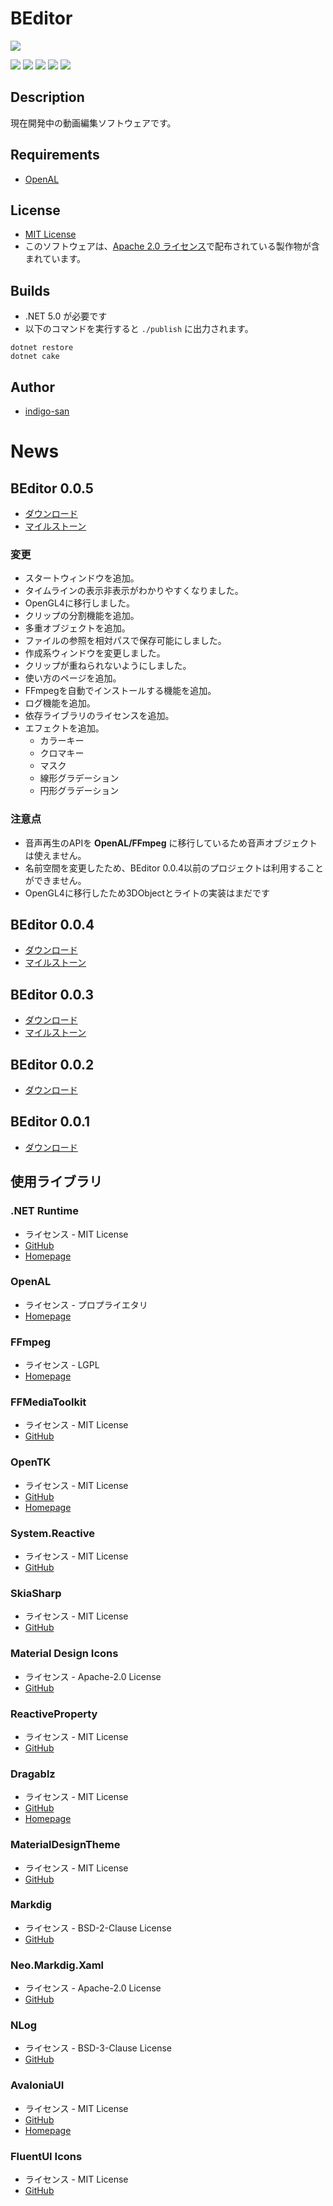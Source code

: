 # BEditor

![](https://raw.githubusercontent.com/b-editor/BEditor/main/docs/imgs/header.png)

![](https://img.shields.io/github/issues/b-editor/BEditor)
![](https://img.shields.io/github/forks/b-editor/BEditor)
![](https://img.shields.io/github/stars/b-editor/BEditor)
![](https://img.shields.io/github/license/b-editor/BEditor)
![](https://github.com/b-editor/BEditor/workflows/Debug%20Build%20&%20Test/badge.svg)

## Description
現在開発中の動画編集ソフトウェアです。

## Requirements
* [OpenAL](https://www.openal.org/)

## License

* [MIT License](https://github.com/b-editor/BEditor/blob/main/LICENSE)
* このソフトウェアは、[Apache 2.0 ライセンス](http://www.apache.org/licenses/LICENSE-2.0)で配布されている製作物が含まれています。

## Builds

* .NET 5.0 が必要です
* 以下のコマンドを実行すると `./publish` に出力されます。
```
dotnet restore
dotnet cake
```

## Author

* [indigo-san](https://github.com/indigo-san)

# News

## BEditor 0.0.5

* [ダウンロード](https://github.com/b-editor/BEditor/releases/tag/v0.0.5-alpha)
* [マイルストーン](https://github.com/b-editor/BEditor/milestone/2)


### 変更
* スタートウィンドウを追加。
* タイムラインの表示非表示がわかりやすくなりました。
* OpenGL4に移行しました。
* クリップの分割機能を追加。
* 多重オブジェクトを追加。
* ファイルの参照を相対パスで保存可能にしました。
* 作成系ウィンドウを変更しました。
* クリップが重ねられないようにしました。
* 使い方のページを追加。
* FFmpegを自動でインストールする機能を追加。
* ログ機能を追加。
* 依存ライブラリのライセンスを追加。
* エフェクトを追加。
    * カラーキー
    * クロマキー
    * マスク
    * 線形グラデーション
    * 円形グラデーション

### 注意点
* 音声再生のAPIを __OpenAL/FFmpeg__ に移行しているため音声オブジェクトは使えません。
* 名前空間を変更したため、BEditor 0.0.4以前のプロジェクトは利用することができません。
* OpenGL4に移行したため3DObjectとライトの実装はまだです

## BEditor 0.0.4

* [ダウンロード](https://github.com/b-editor/BEditor/releases/tag/v0.0.4-alpha)
* [マイルストーン](https://github.com/b-editor/BEditor/milestone/3)

## BEditor 0.0.3

* [ダウンロード](https://github.com/b-editor/BEditor/releases/tag/v0.0.3-alpha)
* [マイルストーン](https://github.com/b-editor/BEditor/milestone/1)

## BEditor 0.0.2

* [ダウンロード](https://drive.google.com/file/d/15BZabYO3jz_bGCnBT3IyMnxiJWHLAb-o/view?usp=sharing)

## BEditor 0.0.1

* [ダウンロード](https://drive.google.com/file/d/19w8gj_la7JAaCQjlEVldbbpos9xyMjrL/view?usp=sharing)

## 使用ライブラリ

### .NET Runtime
* ライセンス - MIT License
* [GitHub](https://github.com/dotnet/runtime)
* [Homepage](https://dotnet.microsoft.com)

### OpenAL
* ライセンス - プロプライエタリ
* [Homepage](https://www.openal.org/)

### FFmpeg
* ライセンス - LGPL
* [Homepage](https://ffmpeg.org)

### FFMediaToolkit
* ライセンス - MIT License
* [GitHub](https://github.com/radek-k/FFMediaToolkit)

### OpenTK
* ライセンス - MIT License
* [GitHub](https://github.com/opentk/opentk)
* [Homepage](https://opentk.net)

### System.Reactive
* ライセンス - MIT License
* [GitHub](https://github.com/dotnet/reactive)

### SkiaSharp
* ライセンス - MIT License
* [GitHub](https://github.com/mono/SkiaSharp)

### Material Design Icons
* ライセンス - Apache-2.0 License
* [GitHub](https://github.com/google/material-design-icons)

### ReactiveProperty
* ライセンス - MIT License
* [GitHub](https://github.com/runceel/ReactiveProperty)

### Dragablz
* ライセンス - MIT License
* [GitHub](https://github.com/ButchersBoy/Dragablz)
* [Homepage](https://dragablz.net/)

### MaterialDesignTheme
* ライセンス - MIT License
* [GitHub](https://github.com/MaterialDesignInXAML/MaterialDesignInXamlToolkit)

### Markdig
* ライセンス - BSD-2-Clause License
* [GitHub](https://github.com/xoofx/markdig)

### Neo.Markdig.Xaml
* ライセンス - Apache-2.0 License
* [GitHub](https://github.com/neolithos/NeoMarkdigXaml)

### NLog
* ライセンス - BSD-3-Clause License
* [GitHub](https://github.com/NLog/NLog)

### AvaloniaUI
* ライセンス - MIT License
* [GitHub](https://github.com/AvaloniaUI/Avalonia)
* [Homepage](http://avaloniaui.net/)

### FluentUI Icons
* ライセンス - MIT License
* [GitHub](https://github.com/microsoft/fluentui-system-icons)
